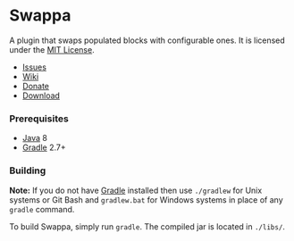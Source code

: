 Swappa
=======
A plugin that swaps populated blocks with configurable ones. It is licensed under the [MIT License].

* [Issues]
* [Wiki]
* [Donate]
* [Download]

### Prerequisites
* [Java] 8
* [Gradle] 2.7+

### Building
**Note:** If you do not have [Gradle] installed then use `./gradlew` for Unix systems or Git Bash and `gradlew.bat` for Windows systems in place of any `gradle` command.

To build Swappa, simply run `gradle`. The compiled jar is located in `./libs/`.

[Donate]: https://www.patreon.com/user?u=301079&ty=h
[Download]: https://github.com/AlmuraDev/Swappa/releases/latest
[Issues]: https://github.com/AlmuraDev/Swappa/issues
[Java]: http://www.java.com
[Gradle]: http://www.gradle.org
[MIT License]: http://www.tldrlegal.com/license/mit-license
[Wiki]: https://github.com/AlmuraDev/Swappa/
